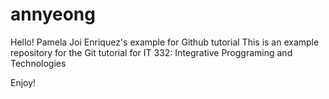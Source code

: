 # annyeong
Hello! Pamela Joi Enriquez's example for Github tutorial
This is an example repository for the Git tutorial for IT 332: Integrative Proggraming and 
Technologies

Enjoy!
